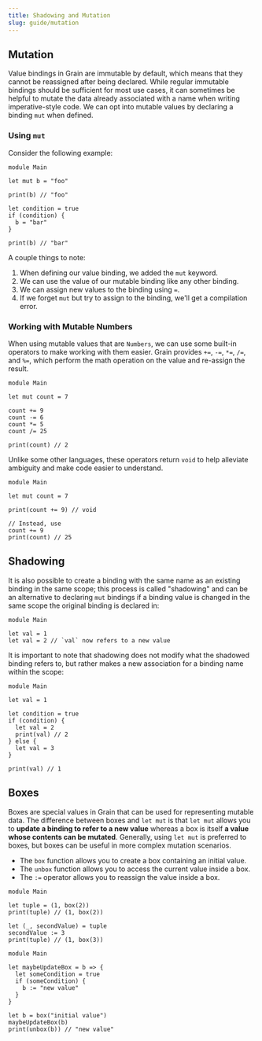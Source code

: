 ```yaml
---
title: Shadowing and Mutation
slug: guide/mutation
---
```


## Mutation

Value bindings in Grain are immutable by default, which means that they cannot be reassigned after being declared. While regular immutable bindings should be sufficient for most use cases, it can sometimes be helpful to mutate the data already associated with a name when writing imperative-style code. We can opt into mutable values by declaring a binding `mut` when defined.

### Using `mut`

Consider the following example:

```grain
module Main

let mut b = "foo"

print(b) // "foo"

let condition = true
if (condition) {
  b = "bar"
}

print(b) // "bar"
```

A couple things to note:

1. When defining our value binding, we added the `mut` keyword.
1. We can use the value of our mutable binding like any other binding.
1. We can assign new values to the binding using `=`.
1. If we forget `mut` but try to assign to the binding, we'll get a compilation error.

### Working with Mutable Numbers

When using mutable values that are `Numbers`, we can use some built-in operators to make working with them easier. Grain provides `+=`, `-=`, `*=`, `/=`, and `%=`, which perform the math operation on the value and re-assign the result.

```grain
module Main

let mut count = 7

count += 9
count -= 6
count *= 5
count /= 25

print(count) // 2
```

Unlike some other languages, these operators return `void` to help alleviate ambiguity and make code easier to understand.

```grain
module Main

let mut count = 7

print(count += 9) // void

// Instead, use
count += 9
print(count) // 25
```

## Shadowing

It is also possible to create a binding with the same name as an existing binding in the same scope; this process is called "shadowing" and can be an alternative to declaring `mut` bindings if a binding value is changed in the same scope the original binding is declared in:

```grain
module Main

let val = 1
let val = 2 // `val` now refers to a new value
```

It is important to note that shadowing does not modify what the shadowed binding refers to, but rather makes a new association for a binding name within the scope:

```grain
module Main

let val = 1

let condition = true
if (condition) {
  let val = 2
  print(val) // 2
} else {
  let val = 3
}

print(val) // 1
```

## Boxes

Boxes are special values in Grain that can be used for representing mutable data. The difference between boxes and `let mut` is that `let mut` allows you to **update a binding to refer to a new value** whereas a box is itself **a value whose contents can be mutated**. Generally, using `let mut` is preferred to boxes, but boxes can be useful in more complex mutation scenarios.

- The `box` function allows you to create a box containing an initial value.
- The `unbox` function allows you to access the current value inside a box.
- The `:=` operator allows you to reassign the value inside a box.

```grain
module Main

let tuple = (1, box(2))
print(tuple) // (1, box(2))

let (_, secondValue) = tuple
secondValue := 3
print(tuple) // (1, box(3))
```

```grain
module Main

let maybeUpdateBox = b => {
  let someCondition = true
  if (someCondition) {
    b := "new value"
  }
}

let b = box("initial value")
maybeUpdateBox(b)
print(unbox(b)) // "new value"
```
